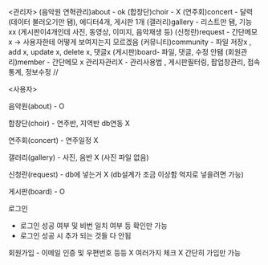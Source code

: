 <관리자>
(음악원 연혁관리)about - ok
(합창단)choir -  X
(연주회)concert - 달력(데이터 불러오기만 됌), 에디터4개, 게시판 1개
(갤러리)gallery - 리스트만 됌, 기능 xx (게시판이4개인데 사진, 동영상, 이미지, 음악재생 등)
(신청란)request -  간단메모 x -> 사용자한테 어떻게 보여지는지 모르겠음
(커뮤니티)community - 파일 저장x , add x, update x, delete x, 댓글x
(게시판)board-  파일, 댓글, 수정 안됌
(회원관리)member - 간단메모 x
관리자관리X - 관리사용법 , 게시판필터링, 팝업창관리, 접속통계, 정보수정 //




<사용자>

음악원(about) - O

합창단(choir) - 연주반, 지역반 db연동 X

연주회(concert) - 연주일정 X

갤러리(gallery) - 사진, 음반 X (사진 파일 없음)

신청란(request) - db에 넣는거 X (db설계가 조금 이상함 억지로 넣을려면 가능)

게시판(board) - O

로그인 

- 로그인 성공 여부 및 비번 일치 여부 등 확인만 가능
- 로그인 성공 시 추가 되는 것들 다 안됨

회원가입 - 이메일 인증 및 우편번호 등등 X 여러가지 체크 X 간단히 가입만 가능